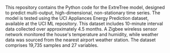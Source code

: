 This repository contains the Python code for the ExtreTree model, designed to predict multi-output, high-dimensional, non-stationary time series. The model is tested using the UCI Appliances Energy Prediction dataset, available at the UCI ML repository. This dataset includes 10-minute interval data collected over approximately 4.5 months. A Zigbee wireless sensor network monitored the house's temperature and humidity, while weather data was sourced from the nearest airport weather station. The dataset comprises 19,735 samples and 27 variables.

